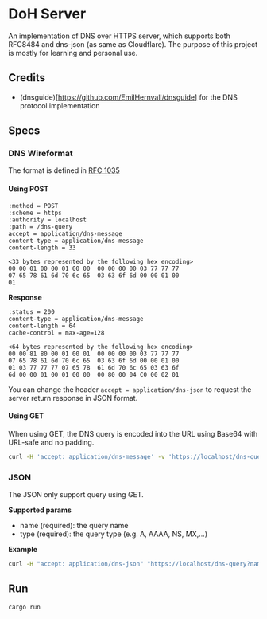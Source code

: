 # DoH Server

An implementation of DNS over HTTPS server, which supports both RFC8484 and dns-json (as same as Cloudflare).
The purpose of this project is mostly for learning and personal use.

## Credits
- (dnsguide)[https://github.com/EmilHernvall/dnsguide] for the DNS protocol implementation 


## Specs
### DNS Wireformat 
The format is defined in [RFC 1035](https://datatracker.ietf.org/doc/html/rfc1035)

#### Using POST
```
:method = POST
:scheme = https
:authority = localhost
:path = /dns-query
accept = application/dns-message
content-type = application/dns-message
content-length = 33

<33 bytes represented by the following hex encoding>
00 00 01 00 00 01 00 00  00 00 00 00 03 77 77 77
07 65 78 61 6d 70 6c 65  03 63 6f 6d 00 00 01 00
01
```

**Response**
```
:status = 200
content-type = application/dns-message
content-length = 64
cache-control = max-age=128

<64 bytes represented by the following hex encoding>
00 00 81 80 00 01 00 01  00 00 00 00 03 77 77 77
07 65 78 61 6d 70 6c 65  03 63 6f 6d 00 00 01 00
01 03 77 77 77 07 65 78  61 6d 70 6c 65 03 63 6f
6d 00 00 01 00 01 00 00  00 80 00 04 C0 00 02 01
```

You can change the header `accept = application/dns-json` to request the server return response in JSON format.

#### Using GET
When using GET, the DNS query is encoded into the URL using Base64 with URL-safe and no padding.

```bash
curl -H 'accept: application/dns-message' -v 'https://localhost/dns-query?dns=q80BAAABAAAAAAAAA3d3dwdleGFtcGxlA2NvbQAAAQAB' | hexdump
```

### JSON
The JSON only support query using GET.

**Supported params**
- name (required): the query name
- type (required): the query type (e.g. A, AAAA, NS, MX,...)

**Example**
```bash
curl -H "accept: application/dns-json" "https://localhost/dns-query?name=example.com&type=AAAA"
```

## Run

```bash
cargo run
```